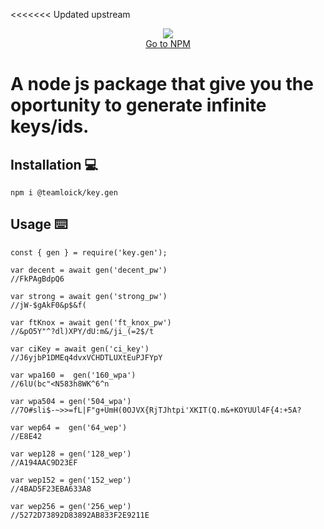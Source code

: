 <<<<<<< Updated upstream
<p align="center">
	<img align="center" src="https://media.discordapp.net/attachments/847157141122056263/850572010508648468/RenderedImage.png">
	<br>
	<a href="https://www.npmjs.com/package/@teamloick/key.gen">Go to NPM</a>
</p>

A node js package that give you the oportunity to generate infinite keys/ids.
=======

## Installation 💻
   ```
   npm i @teamloick/key.gen
   ```

## Usage ⌨️

    const { gen } = require('key.gen');
    
    var decent = await gen('decent_pw')
    //FkPAgBdpQ6

    var strong = await gen('strong_pw')
    //jW-$gAkF0&p$&f(

    var ftKnox = await gen('ft_knox_pw')
    //&pO5Y"^?dl)XPY/dU:m&/ji_(=2$/t

    var ciKey = await gen('ci_key')
    //J6yjbP1DMEq4dvxVCHDTLUXtEuPJFYpY

    var wpa160 =  gen('160_wpa')
    //6lU(bc"<N583h8WK^6^n

    var wpa504 = gen('504_wpa')
    //7O#sli$-~>>=fL|F"g+UmH(0OJVX{RjTJhtpi'XKIT(Q.m&+KOYUUl4F{4:+5A?
    
    var wep64 =  gen('64_wep')
    //E8E42

    var wep128 = gen('128_wep')
    //A194AAC9D23EF
    
    var wep152 = gen('152_wep')
    //4BAD5F23EBA633A8
    
    var wep256 = gen('256_wep')
    //5272D73892D83892AB833F2E9211E
